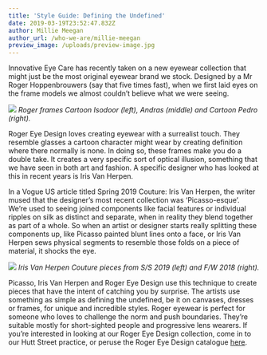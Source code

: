 ```yaml
---
title: 'Style Guide: Defining the Undefined'
date: 2019-03-19T23:52:47.832Z
author: Millie Meegan
author_url: /who-we-are/millie-meegan
preview_image: /uploads/preview-image.jpg
---
```


Innovative Eye Care has recently taken on a new eyewear collection that might just be the most original eyewear brand we stock. Designed by a Mr Roger Hoppenbrouwers (say that five times fast), when we first laid eyes on the frame models we almost couldn’t believe what we were seeing.

![](/uploads/red.jpg)
_Roger frames Cartoon Isodoor (left), Andras (middle) and Cartoon Pedro (right)._

Roger Eye Design loves creating eyewear with a surrealist touch. They resemble glasses a cartoon character might wear by creating definition where there normally is none. In doing so, these frames make you do a double take. It creates a very specific sort of optical illusion, something that we have seen in both art and fashion. A specific designer who has looked at this in recent years is Iris Van Herpen.

In a Vogue US article titled Spring 2019 Couture: Iris Van Herpen, the writer mused that the designer’s most recent collection was ‘Picasso-esque’. We’re used to seeing joined components like facial features or individual ripples on silk as distinct and separate, when in reality they blend together as part of a whole. So when an artist or designer starts really splitting these components up, like Picasso painted blunt lines onto a face, or Iris Van Herpen sews physical segments to resemble those folds on a piece of material, it shocks the eye.

![](/uploads/iris-van-herpen.jpg)
_Iris Van Herpen Couture pieces from S/S 2019 (left) and F/W 2018 (right)._

Picasso, Iris Van Herpen and Roger Eye Design use this technique to create pieces that have the intent of catching you by surprise. The artists use something as simple as defining the undefined, be it on canvases, dresses or frames, for unique and incredible styles. Roger eyewear is perfect for someone who loves to challenge the norm and push boundaries. They’re suitable mostly for short-sighted people and progressive lens wearers. If you’re interested in looking at our Roger Eye Design collection, come in to our Hutt Street practice, or peruse the Roger Eye Design catalogue [here](https://www.rogereyedesign.com/Catalog.html).
